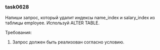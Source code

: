 
### task0628

Напиши запрос, который удалит индексы name_index и salary_index из таблицы employee. Используй ALTER TABLE.


Требования:
1.	Запрос должен быть реализован согласно условию.


